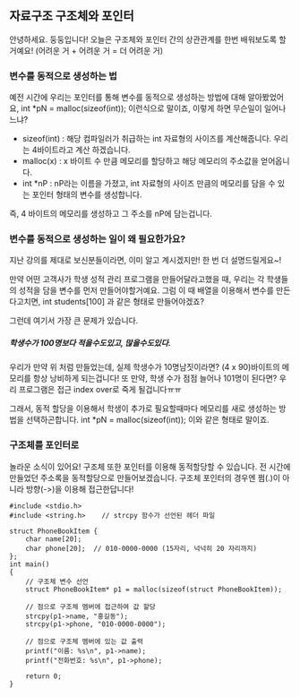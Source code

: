 ## 자료구조 구조체와 포인터

안녕하세요. 둥둥입니다! 오늘은 구조체와 포인터 간의 상관관계를 한번 배워보도록 할거예요! (어려운 거 + 어려운 거 = 더 어려운 거)

### 변수를 동적으로 생성하는 법

예전 시간에 우리는 포인터를 통해 변수를 동적으로 생성하는 방법에 대해 알아봤었어요, int *pN = malloc(sizeof(int)); 이런식으로 말이죠, 이렇게 하면 무슨일이 일어나느냐?

- sizeof(int) : 해당 컴파일러가 취급하는 int 자료형의 사이즈를 계산해줍니다. 우리는 4바이트라고 계산 하겠습니다.
- malloc(x) : x 바이트 수 만큼 메모리를 할당하고 해당 메모리의 주소값을 얻어옵니다.
- int *nP : nP라는 이름을 가졌고, int 자료형의 사이즈 만큼의 메모리를 담을 수 있는 포인터 형태의 변수를 생성합니다.

즉, 4 바이트의 메모리를 생성하고 그 주소를 nP에 담는겁니다.

### 변수를 동적으로 생성하는 일이 왜 필요한가요?

지난 강의를 제대로 보신분들이라면, 이미 알고 계시겠지만! 한 번 더 설명드릴게요~!

만약 어떤 고객사가 학생 성적 관리 프로그램을 만들어달라고했을 때, 우리는 각 학생들의 성적을 담을 변수를 먼저 만들어야할거예요. 그럼 이 때 배열을 이용해서 변수를 만든다고치면, int students[100] 과 같은 형태로 만들어야겠죠?

그런데 여기서 가장 큰 문제가 있습니다.

##### 학생수가 100명보다 적을수도있고, 많을수도있다.

우리가 만약 위 처럼 만들었는데, 실제 학생수가 10명남짓이라면? (4 x 90)바이트의 메모리를 항상 낭비하게 되는겁니다! 또 만약, 학생 수가 점점 늘어나 101명이 된다면? 우리 프로그램은 접근 index over로 죽게 될겁니다ㅠㅠ

그래서, 동적 할당을 이용해서 학생이 추가로 필요할때마다 메모리를 새로 생성하는 방법을 선택하곤합니다. int *pN = malloc(sizeof(int)); 이와 같은 형태로 말이죠.

### 구조체를 포인터로 

놀라운 소식이 있어요! 구조체 또한 포인터를 이용해 동적할당할 수 있습니다. 전 시간에 만들었던 주소록을 동적할당으로 만들어보겠습니다. 구조체 포인터의 경우엔 쩜(.)이 아니라 방향(->)을 이용해 접근한답니다! 

```
#include <stdio.h>
#include <string.h>    // strcpy 함수가 선언된 헤더 파일

struct PhoneBookItem {   
    char name[20];   
    char phone[20];  // 010-0000-0000 (15자리, 넉넉히 20 자리까지)
};
int main()
{
    // 구조체 변수 선언
    struct PhoneBookItem* p1 = malloc(sizeof(struct PhoneBookItem));
    
    // 점으로 구조체 멤버에 접근하여 값 할당
    strcpy(p1->name, "홍길동");
    strcpy(p1->phone, "010-0000-0000");

    // 점으로 구조체 멤버에 있는 값 출력
    printf("이름: %s\n", p1->name);       
    printf("전화번호: %s\n", p1->phone);    

    return 0;
}
```
